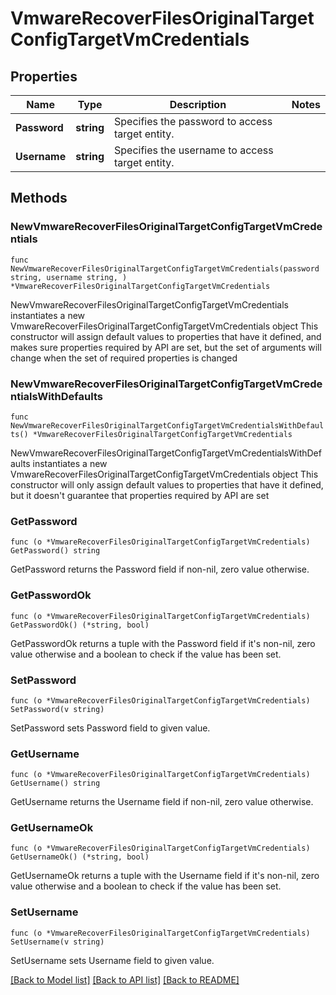 # VmwareRecoverFilesOriginalTargetConfigTargetVmCredentials

## Properties

Name | Type | Description | Notes
------------ | ------------- | ------------- | -------------
**Password** | **string** | Specifies the password to access target entity. | 
**Username** | **string** | Specifies the username to access target entity. | 

## Methods

### NewVmwareRecoverFilesOriginalTargetConfigTargetVmCredentials

`func NewVmwareRecoverFilesOriginalTargetConfigTargetVmCredentials(password string, username string, ) *VmwareRecoverFilesOriginalTargetConfigTargetVmCredentials`

NewVmwareRecoverFilesOriginalTargetConfigTargetVmCredentials instantiates a new VmwareRecoverFilesOriginalTargetConfigTargetVmCredentials object
This constructor will assign default values to properties that have it defined,
and makes sure properties required by API are set, but the set of arguments
will change when the set of required properties is changed

### NewVmwareRecoverFilesOriginalTargetConfigTargetVmCredentialsWithDefaults

`func NewVmwareRecoverFilesOriginalTargetConfigTargetVmCredentialsWithDefaults() *VmwareRecoverFilesOriginalTargetConfigTargetVmCredentials`

NewVmwareRecoverFilesOriginalTargetConfigTargetVmCredentialsWithDefaults instantiates a new VmwareRecoverFilesOriginalTargetConfigTargetVmCredentials object
This constructor will only assign default values to properties that have it defined,
but it doesn't guarantee that properties required by API are set

### GetPassword

`func (o *VmwareRecoverFilesOriginalTargetConfigTargetVmCredentials) GetPassword() string`

GetPassword returns the Password field if non-nil, zero value otherwise.

### GetPasswordOk

`func (o *VmwareRecoverFilesOriginalTargetConfigTargetVmCredentials) GetPasswordOk() (*string, bool)`

GetPasswordOk returns a tuple with the Password field if it's non-nil, zero value otherwise
and a boolean to check if the value has been set.

### SetPassword

`func (o *VmwareRecoverFilesOriginalTargetConfigTargetVmCredentials) SetPassword(v string)`

SetPassword sets Password field to given value.


### GetUsername

`func (o *VmwareRecoverFilesOriginalTargetConfigTargetVmCredentials) GetUsername() string`

GetUsername returns the Username field if non-nil, zero value otherwise.

### GetUsernameOk

`func (o *VmwareRecoverFilesOriginalTargetConfigTargetVmCredentials) GetUsernameOk() (*string, bool)`

GetUsernameOk returns a tuple with the Username field if it's non-nil, zero value otherwise
and a boolean to check if the value has been set.

### SetUsername

`func (o *VmwareRecoverFilesOriginalTargetConfigTargetVmCredentials) SetUsername(v string)`

SetUsername sets Username field to given value.



[[Back to Model list]](../README.md#documentation-for-models) [[Back to API list]](../README.md#documentation-for-api-endpoints) [[Back to README]](../README.md)


